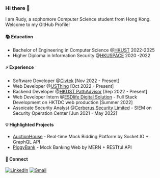 ### Hi there 👋

I am Rudy, a sophomore Computer Science student from Hong Kong. Welcome to my GitHub Profile!

#### 📚 Education
* Bachelor of Engineering in Computer Science @[HKUST](https://hkust.edu.hk/) 2022-2025
* Higher Diploma in Information Security @[HKUSPACE](https://hkuspace.hku.hk/) 2020 -2022

#### ⚡ Experience
* Software Developer @[Civtek](https://civtek.dev/) [Nov 2022 - Present]
* Web Developer @[USThing](https://usthing.xyz/) [Oct 2022 - Present]
* Backend Developer @[HKUST PathAdvisor](https://pathadvisor.ust.hk/) [Sep 2022 - Present]
* Web Developer Intern @[ESDlife Digital Solution](https://ds.esdlife.com/) - Full Stack Development on HKTDC web production [Summer 2022]
* Assoicate Security Analyst @[Cerberus Security Limited](https://www.cerberusoc.com/) - SIEM on Security Operation Center [Jun 2021 - May 2022]

#### 💡 Highlighted Projects
* [AuctionHouse](https://auctionhouse-web.netlify.app/) - Real-time Mock Bidding Platform by Socket.IO + GraphQL API
* [PiggyBank](https://piggybank-web.netlify.app/) - Mock Banking Web by MERN + RESTful API

#### 👥 Connect
[![LinkedIn](https://img.shields.io/badge/linkedin-%230077B5.svg?style=for-the-badge&logo=linkedin&logoColor=white)](https://www.linkedin.com/in/rudyyen/)
[![Gmail](https://img.shields.io/badge/Gmail-D14836?style=for-the-badge&logo=gmail&logoColor=white)](mailto:rudyyen.work@gmail.com)

<!--
#### 🎯 Portfolio
Check out my portfolio website [here]().
--!>





